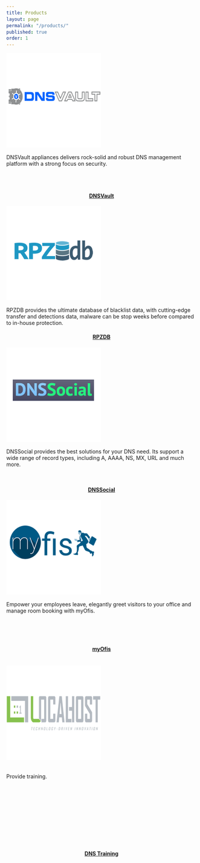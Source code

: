 ```yaml
---
title: Products
layout: page
permalink: "/products/"
published: true
order: 1
---
```



<div class="card-deck">
  <div class="card h-75">
  <img class="card-img-top" src="/assets/images/products/dnsvault.png" class="img-fluid" alt="dnsvault">
    <div class="card-body">
      <p>DNSVault appliances delivers rock-solid and robust DNS management platform with a strong focus on security.</p><br><br>
    </div>
    <div class="card-footer">
      <center><h4 class="card-title"><a href="http://www.dnsvault.net/" target="_blank">DNSVault</a></h4></center>
    </div>
  </div>
  <div class="card h-75 w-75">
   <img class="card-img-top" src="/assets/images/products/rpzdb.png" class="img-fluid" alt="rpzdb">
    <div class="card-body">
      <p>RPZDB provides the ultimate database of blacklist data, with cutting-edge transfer and detections data, malware can be stop weeks before compared to in-house protection.</p>
    </div>
    <div class="card-footer">
      <center><h4 class="card-title"><a href="http://www.rpzdb.com/" target="_blank">RPZDB</a></h4></center>
    </div>
  </div>
  <div class="card h-75 w-75">
    <img class="card-img-top" src="/assets/images/products/dnssocial.png" class="img-fluid" alt="dnsvault">
    <div class="card-body">
      <p>DNSSocial provides the best solutions for your DNS need. Its support a wide range of record types, including A, AAAA, NS, MX, URL and much more.</p><br>
    </div>
    <div class="card-footer">
      <center><h4 class="card-title"><a href="http://www.dnssocial.com/" target="_blank">DNSSocial</a></h4></center>
    </div>
  </div>
  <div class="card h-75 w-75">
    <img class="card-img-top" src="/assets/images/products/myofis.png" class="img-fluid" alt="myoffice">
    <div class="card-body">
       <p>Empower your employees leave, elegantly greet visitors to your office and manage room booking with myOfis.</p><br><br><br>
    </div>
    <div class="card-footer">
      <center><h4 class="card-title"><a href="http://www.myofis.co/" target="_blank">myOfis</a></h4></center>
    </div>
  </div>
  <div class="card h-75 w-75"><br>
   <img class="card-img-top" src="/assets/images/products/training.png" class="img-fluid w-75" alt="training">
    <div class="card-body">
      <p><br>Provide training.</p><br><br><br><br><br><br><br><br><br>
    </div>
    <div class="card-footer">
      <center><h4 class="card-title"><a href="http://duriolab.com/" target="_blank">DNS Training</a></h4></center>
    </div>
  </div>
</div>










